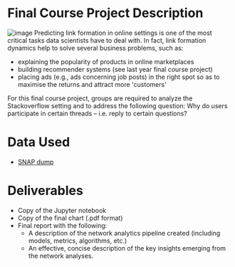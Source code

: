 Final Course Project Description
================================
![image](https://venturebeat.com/wp-content/uploads/2018/05/stack-overflow-logo.png?w=1200&strip=all)
Predicting link formation in online settings is one of the most critical tasks data scientists have to deal with. In fact, link formation dynamics help to solve several business problems, such as:

+ explaining the popularity of products in online marketplaces
+ building recommender systems (see last year final course project)
+ placing ads (e.g., ads concerning job posts) in the right spot so as to maximise the returns and attract more 'customers'

For this final course project, groups are required to analyze the Stackoverflow setting and to address the following question: Why do users participate in certain threads – i.e. reply to certain questions?


Data Used
======
+ [SNAP dump](http://snap.stanford.edu/data/sx-stackoverflow.html)



Deliverables
======
+ Copy of the Jupyter notebook
+ Copy of the final chart (.pdf format)
+ Final report with the following:
   - A description of the network analytics pipeline created (including models, metrics, algorithms, etc.)
   - An effective, concise description of the key insights emerging from the network analyses.
